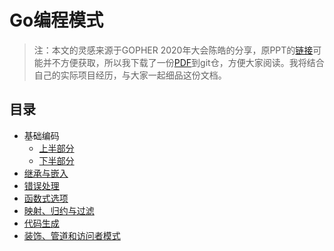 # Go编程模式

>  注：本文的灵感来源于GOPHER 2020年大会陈皓的分享，原PPT的[链接](https://www2.slideshare.net/haoel/go-programming-patterns?from_action=save)可能并不方便获取，所以我下载了一份[PDF](https://github.com/Junedayday/code_reading/tree/master/doc/Go_Programming_Patterns.pdf)到git仓，方便大家阅读。我将结合自己的实际项目经历，与大家一起细品这份文档。



## 目录

- 基础编码
  - [上半部分](./1-基础编码上.md)
  - [下半部分](./2-基础编码下.md)
- [继承与嵌入](./3-继承与嵌入.md)
- [错误处理](./4-错误处理.md)
- [函数式选项](./5-函数式选项.md)
- [映射、归约与过滤](./6-映射、归约与过滤)
- [代码生成](./7-代码生成)
- [装饰、管道和访问者模式](./8-装饰、管道和访问者模式)



